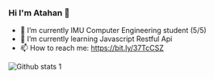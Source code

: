 ### Hi I'm Atahan 👋


- 🔭 I’m currently IMU Computer Engineering student (5/5)
- 🌱 I’m currently learning Javascript Restful Api
- 📫 How to reach me: https://bit.ly/37TcCSZ

![Github stats 1](https://github-readme-stats.vercel.app/api?username=AtahanKocc&show_icons=true&theme=gradient) 
